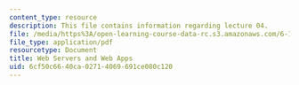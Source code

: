 ```yaml
---
content_type: resource
description: This file contains information regarding lecture 04.
file: /media/https%3A/open-learning-course-data-rc.s3.amazonaws.com/6-170-software-studio-spring-2013/6cf50c6640ca02714069691ce080c120_MIT6_170S13_04-web-srvrs.pdf
file_type: application/pdf
resourcetype: Document
title: Web Servers and Web Apps
uid: 6cf50c66-40ca-0271-4069-691ce080c120
---
```

